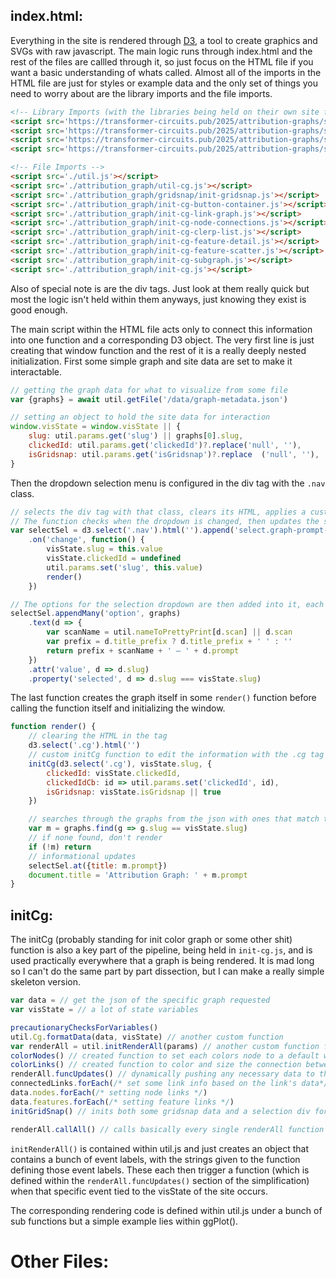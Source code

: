 ## index.html:
Everything in the site is rendered through [D3](https://d3js.org/), a tool to create graphics and SVGs with raw javascript. The main logic runs through index.html and the rest of the files are callled through it, so just focus on the HTML file if you want a basic understanding of whats called. Almost all of the imports in the HTML file are just for styles or example data and the only set of things you need to worry about are the library imports and the file imports. 
```html
<!-- Library Imports (with the libraries being held on their own site for some reason) -->
<script src='https://transformer-circuits.pub/2025/attribution-graphs/static_js/lib/hotserver-client-ws.js'></script>
<script src='https://transformer-circuits.pub/2025/attribution-graphs/static_js/lib/d3.js'></script>
<script src='https://transformer-circuits.pub/2025/attribution-graphs/static_js/lib/jetpack_2024-07-20.js'></script>
<script src='https://transformer-circuits.pub/2025/attribution-graphs/static_js/lib/npy_v0.js'></script>

<!-- File Imports -->
<script src='./util.js'></script>
<script src='./attribution_graph/util-cg.js'></script>
<script src='./attribution_graph/gridsnap/init-gridsnap.js'></script>
<script src='./attribution_graph/init-cg-button-container.js'></script>
<script src='./attribution_graph/init-cg-link-graph.js'></script>
<script src='./attribution_graph/init-cg-node-connections.js'></script>
<script src='./attribution_graph/init-cg-clerp-list.js'></script>
<script src='./attribution_graph/init-cg-feature-detail.js'></script>
<script src='./attribution_graph/init-cg-feature-scatter.js'></script>
<script src='./attribution_graph/init-cg-subgraph.js'></script>
<script src='./attribution_graph/init-cg.js'></script>
```
Also of special note is are the div tags. Just look at them really quick but most the logic isn't held within them anyways, just knowing they exist is good enough.

The main script within the HTML file acts only to connect this information into one function and a corresponding D3 object. The very first line is just creating that window function and the rest of it is a really deeply nested initialization. First some simple graph and site data are set to make it interactable.
```javascript
// getting the graph data for what to visualize from some file
var {graphs} = await util.getFile('/data/graph-metadata.json')

// setting an object to hold the site data for interaction
window.visState = window.visState || {
    slug: util.params.get('slug') || graphs[0].slug,
    clickedId: util.params.get('clickedId')?.replace('null', ''),
    isGridsnap: util.params.get('isGridsnap')?.replace  ('null', ''),
}
```
Then the dropdown selection menu is configured in the div tag with the `.nav` class. 
```javascript
// selects the div tag with that class, clears its HTML, applies a custom selection element to the tag, then applies a custom function onto it.
// The function checks when the dropdown is changed, then updates the site data that was initialized above
var selectSel = d3.select('.nav').html('').append('select.graph-prompt-select')
    .on('change', function() {
        visState.slug = this.value
        visState.clickedId = undefined
        util.params.set('slug', this.value)
        render()
    })

// The options for the selection dropdown are then added into it, each with a text, attr, and property property.
selectSel.appendMany('option', graphs)
    .text(d => {
        var scanName = util.nameToPrettyPrint[d.scan] || d.scan
        var prefix = d.title_prefix ? d.title_prefix + ' ' : ''
        return prefix + scanName + ' — ' + d.prompt
    })
    .attr('value', d => d.slug)
    .property('selected', d => d.slug === visState.slug)
```
The last function creates the graph itself in some `render()` function before calling the function itself and initializing the window.
```javascript
function render() {
    // clearing the HTML in the tag
    d3.select('.cg').html('')
    // custom initCg function to edit the information with the .cg tag using all the site data initialized before.
    initCg(d3.select('.cg'), visState.slug, {
        clickedId: visState.clickedId,
        clickedIdCb: id => util.params.set('clickedId', id),
        isGridsnap: visState.isGridsnap || true
    })

    // searches through the graphs from the json with ones that match the site's slug
    var m = graphs.find(g => g.slug == visState.slug)
    // if none found, don't render
    if (!m) return
    // informational updates
    selectSel.at({title: m.prompt})
    document.title = 'Attribution Graph: ' + m.prompt
}
```

## initCg:
The initCg (probably standing for init color graph or some other shit) function is also a key part of the pipeline, being held in `init-cg.js`, and is used practically everywhere that a graph is being rendered. It is mad long so I can't do the same part by part dissection, but I can make a really simple skeleton version.
```javascript
var data = // get the json of the specific graph requested
var visState = // a lot of state variables

precautionaryChecksForVariables()
util.Cg.formatData(data, visState) // another custom function
var renderAll = util.initRenderAll(params) // another custom function for customizable rendering and event calls
colorNodes() // created function to set each colors node to a default white
colorLinks() // created function to color and size the connection between nodes
renderAll.funcUpdates() // dynamically pushing any necessary data to the renderAll event functions
connectedLinks.forEach(/* set some link info based on the link's data*/)
data.nodes.forEach(/* setting node links */)
data.features.forEach(/* setting feature links */)
initGridSnap() // inits both some gridsnap data and a selection div for the option

renderAll.callAll() // calls basically every single renderAll function
```
`initRenderAll()` is contained within util.js and just creates an object that contains a bunch of event labels, with the strings given to the function defining those event labels. These each then trigger a function (which is defined within the `renderAll.funcUpdates()` section of the simplification) when that specific event tied to the visState of the site occurs.

The corresponding rendering code is defined within util.js under a bunch of sub functions but a simple example lies within ggPlot().

# Other Files:
